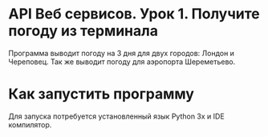 # API Веб сервисов. Урок 1. Получите погоду из терминала

Программа выводит погоду на 3 дня для двух городов: Лондон и Череповец.
Так же выводит погоду для аэропорта Шереметьево.

# Как запустить программу

Для запуска потребуется установленный язык Python 3x и IDE компилятор.

